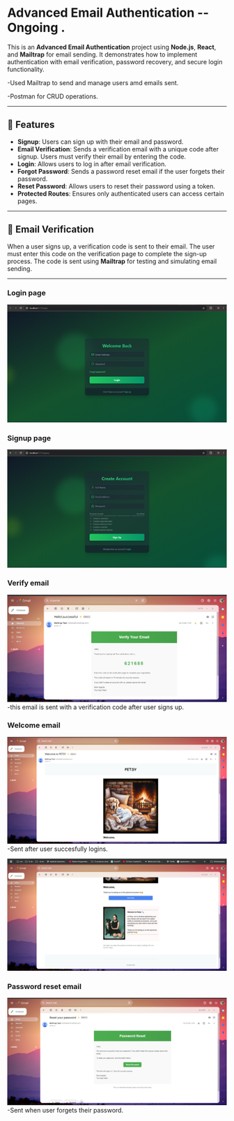 
# Advanced Email Authentication  -- Ongoing .

This is an **Advanced Email Authentication** project using **Node.js**, **React**, and **Mailtrap** for email sending. It demonstrates how to implement authentication with email verification, password recovery, and secure login functionality.


-Used Mailtrap to send and manage users amd emails sent.

-Postman for CRUD operations.

----------------------------------------------------------------------------------------------------------------------------------------------------

## 🚀 Features

- **Signup**: Users can sign up with their email and password.
- **Email Verification**: Sends a verification email with a unique code after signup. Users must verify their email by entering the code.
- **Login**: Allows users to log in after email verification.
- **Forgot Password**: Sends a password reset email if the user forgets their password.
- **Reset Password**: Allows users to reset their password using a token.
- **Protected Routes**: Ensures only authenticated users can access certain pages.

---------------------------------------------------------------------------------------------------------------------------------------------------

## 📧 Email Verification

When a user signs up, a verification code is sent to their email. The user must enter this code on the verification page to complete the sign-up process. The code is sent using **Mailtrap** for testing and simulating email sending.

--------------------------------------------------------------------------------------------------------------------------------------------------


### Login page
![Screenshot(2299)](./Screenshot%20(2301).png)

### Signup page
![Screenshot(2299)](./Screenshot%20(2302).png)

### Verify email 
![Screenshot(2299)](./Screenshot%20(2303).png)
-this email is sent with a verification code after user signs up.

### Welcome email
![Screenshot(2299)](./Screenshot%20(2304).png)
-Sent after user succesfully logins.

![Screenshot(2299)](./Screenshot%20(2305).png)

### Password reset email
![Screenshot(2299)](./Screenshot%20(2306).png)
-Sent when user forgets their password.
